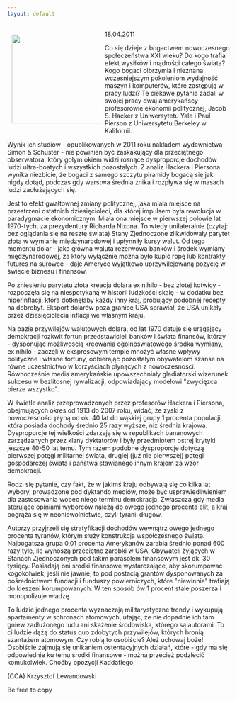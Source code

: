 ```yaml
---
layout: default
---
```

<p><img src="{{site.baseurl}}\articles\pictures\465.bananas.jpg" align="left" style="margin: 10px 10px" width="200"><!--67-->
18.04.2011</p><p>Co się dzieje z bogactwem nowoczesnego społeczeństwa XXI wieku? Do kogo trafia efekt wysiłków i mądrości całego świata? Kogo bogaci olbrzymia i nieznana wcześniejszym pokoleniom wydajność maszyn i komputerów, które zastępują w pracy ludzi? Te ciekawe pytania zadali w swojej pracy dwaj amerykańscy profesorowie ekonomii politycznej, Jacob S. Hacker z Uniwersytetu Yale i Paul Pierson z Uniwersytetu Berkeley w Kalifornii.</p><p>Wynik ich studiów - opublikowanych w 2011 roku nakładem wydawnictwa Simon &amp; Schuster - nie powinien być zaskakujący dla przeciętnego obserwatora, który gołym okiem widzi rosnące dysproporcje dochodów ludzi ultra-boatych i wszystkich pozostałych. Z analiz Hackera i Piersona wynika niezbicie, że bogaci z samego szczytu piramidy bogacą się jak nigdy dotąd, podczas gdy warstwa średnia znika i rozpływa się w masach ludzi zadłużających się.</p><p>Jest to efekt gwałtownej zmiany politycznej, jaka miała miejsce na przestrzeni ostatnich dziesięcioleci, dla której impulsem była rewolucja w paradygmacie ekonomicznym. Miała ona miejsce w pierwszej połowie lat 1970-tych, za prezydentury Richarda Nixona. To wtedy unilateralnie (czytaj: bez oglądania się na resztę świata) Stany Zjednoczone zlikwidowały parytet złota w wymianie międzynarodowej i upłynniły kursy walut. Od tego momentu dolar - jako główna waluta rezerwowa banków i środek wymiany międzynarodowej, za który wyłącznie można było kupić ropę lub kontrakty futures na surowce - daje Ameryce wyjątkowo uprzywilejowaną pozycję w świecie biznesu i finansów. </p><p>Po zniesieniu parytetu złota kreacja dolara ex nihilo - bez złotej kotwicy - rozpoczęła się na niespotykaną w historii ludzkości skalę - w dodatku bez hiperinflacji, która dotknęłaby każdy inny kraj, próbujący podobnej recepty na dobrobyt. Eksport dolarów poza granice USA sprawiał, że USA unikały przez dziesięciolecia inflacji we własnym kraju.</p><p>Na bazie przywilejów walutowych dolara, od lat 1970 datuje się urągający demokracji rozkwit fortun przedstawicieli banków i świata finansów, którzy - dysponując możliwością kreowania ogólnoświatowego środka wymiany, ex nihilo - zaczęli w ekspresowym tempie mnożyć własne wpływy polityczne i własne fortuny, odbierając pozostałym obywatelom szanse na równe uczestnictwo w korzyściach płynących z nowoczesności. Równocześnie media amerykańskie upowszechniały gladiatorski wizerunek sukcesu w bezlitosnej rywalizacji, odpowiadający modelowi "zwycięzca bierze wszystko". </p><p>W świetle analiz przeprowadzonych przez profesorów Hackera i Piersona, obejmujących okres od 1913 do 2007 roku, widać, że zyski z nowoczesności płyną od ok. 40 lat do wąskiej grupy 1 procenta populacji, która posiada dochody średnio 25 razy wyższe, niż średnia krajowa. Dysproporcje tej wielkości zdarzają się w republikach bananowych zarządzanych przez klany dyktatorów i były przedmiotem ostrej krytyki jeszcze 40-50 lat temu. Tym razem podobne dysproporcje dotyczą pierwszej potęgi militarnej świata, drugiej (już nie pierwszej) potęgi gospodarczej świata i państwa stawianego innym krajom za wzór demokracji.</p><p>Rodzi się pytanie, czy fakt, że w jakimś kraju odbywają się co kilka lat wybory, prowadzone pod dyktando mediów, może być usprawiedliwieniem dla zastosowania wobec niego terminu demokracja. Zwłaszcza gdy media sterujące opiniami wyborców należą do owego jednego procenta elit, a kraj pogrąża się w neoniewolnictwie, czyli tyranii długów.</p><p>Autorzy przyjrzeli się stratyfikacji dochodów wewnątrz owego jednego procenta tyranów, którym służy konstrukcja współczesnego świata. Najbogatsza grupa 0,01 procenta Amerykanów zarabia średnio ponad 600 razy tyle, ile wynoszą przeciętne zarobki w USA. Obywateli żyjących w Stanach Zjednoczonych pod takim parasolem finansowym jest ok. 30 tysięcy. Posiadają oni środki finansowe wystarczające, aby skorumpować kogokolwiek, jeśli nie jawnie, to pod postacią grantów dysponowanych za pośrednictwem fundacji i funduszy powierniczych, które "niewinnie" trafiają do kieszeni korumpowanych. W ten sposób ów 1 procent stale poszerza i monopolizuje władzę.</p><p>To ludzie jednego procenta wyznaczają militarystyczne trendy i wykupują apartamenty w schronach atomowych, ufając, że nie dopadnie ich tam gniew zadłużonego ludu ani skażenie środowiska, którego są autorami. To ci ludzie dążą do status quo zdobytych przywilejów, których bronią szantażem atomowym. Czy robią to osobiście? Ależ uchowaj boże! Osobiście zajmują się unikaniem ostentacyjnych działań, które - gdy ma się odpowiednie ku temu środki finansowe - można przecież podzlecić komukolwiek. Choćby opozycji Kaddafiego.</p><p>(CCA) Krzysztof Lewandowski</p><p>Be free to copy</p>